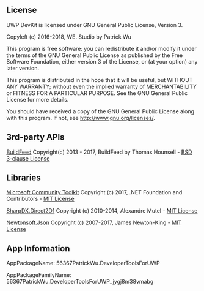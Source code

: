 ﻿## License

UWP DevKit is licensed under GNU General Public License, Version 3.

Copyleft (c) 2016-2018, WE. Studio by Patrick Wu

This program is free software: you can redistribute it and/or modify it under the terms of the GNU General Public License as published by the Free Software Foundation, either version 3 of the License, or (at your option) any later version.

This program is distributed in the hope that it will be useful, but WITHOUT ANY WARRANTY; without even the implied warranty of MERCHANTABILITY or FITNESS FOR A PARTICULAR PURPOSE.  See the GNU General Public License for more details.

You should have received a copy of the GNU General Public License along with this program.  If not, see <http://www.gnu.org/licenses/>.

## 3rd-party APIs

[BuildFeed](https://github.com/hounsell/BuildFeed) Copyright(c) 2013 - 2017, BuildFeed by Thomas Hounsell - [BSD 3-clause License](https://github.com/hounsell/BuildFeed/blob/master/LICENSE.md)

## Libraries

[Microsoft Community Toolkit](https://github.com/Microsoft/UWPCommunityToolkit) Copyright (c) 2017, .NET Foundation and Contributors - [MIT License](https://github.com/Microsoft/UWPCommunityToolkit/blob/master/license.md)

[SharpDX.Direct2D1](https://github.com/sharpdx/SharpDX) Copyright (c) 2010-2014, Alexandre Mutel - [MIT License](https://github.com/sharpdx/SharpDX/blob/master/License.txt)

[Newtonsoft.Json](https://github.com/JamesNK/Newtonsoft.Json/) Copyright (c) 2007-2017, James Newton-King - [MIT License](https://raw.githubusercontent.com/JamesNK/Newtonsoft.Json/master/LICENSE.md)

## App Information

AppPackageName: 56367PatrickWu.DeveloperToolsForUWP

AppPackageFamilyName: 56367PatrickWu.DeveloperToolsForUWP_jygj8m38vmabg




